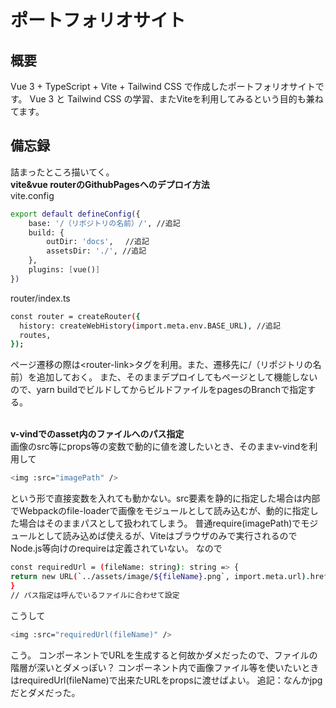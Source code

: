 # ポートフォリオサイト

## 概要

Vue 3 + TypeScript + Vite + Tailwind CSS で作成したポートフォリオサイトです。
Vue 3 と Tailwind CSS の学習、またViteを利用してみるという目的も兼ねてます。

## 備忘録

詰まったところ描いてく。
\
**vite&vue routerのGithubPagesへのデプロイ方法**
\
vite.config

```bash
export default defineConfig({
    base: '/（リポジトリの名前）/', //追記
    build: {
        outDir: 'docs',　 //追記
        assetsDir: './', //追記
    },
    plugins: [vue()]
})
```

router/index.ts

```bash
const router = createRouter({
  history: createWebHistory(import.meta.env.BASE_URL), //追記
  routes,
});
```

ページ遷移の際は\<router-link\>タグを利用。また、遷移先に/（リポジトリの名前）を追加しておく。
また、そのままデプロイしてもページとして機能しないので、yarn buildでビルドしてからビルドファイルをpagesのBranchで指定する。

\
**v-vindでのasset内のファイルへのパス指定**
\
画像のsrc等にprops等の変数で動的に値を渡したいとき、そのままv-vindを利用して

```bash
<img :src="imagePath" />
```

という形で直接変数を入れても動かない。src要素を静的に指定した場合は内部でWebpackのfile-loaderで画像をモジュールとして読み込むが、動的に指定した場合はそのままパスとして扱われてしまう。
普通require(imagePath)でモジュールとして読み込めば使えるが、Viteはブラウザのみで実行されるのでNode.js等向けのrequireは定義されていない。
なので

```bash
const requiredUrl = (fileName: string): string => {
return new URL(`../assets/image/${fileName}.png`, import.meta.url).href
}
// パス指定は呼んでいるファイルに合わせて設定
```

こうして

```bash
<img :src="requiredUrl(fileName)" />
```

こう。
コンポーネントでURLを生成すると何故かダメだったので、ファイルの階層が深いとダメっぽい？
コンポーネント内で画像ファイル等を使いたいときはrequiredUrl(fileName)で出来たURLをpropsに渡せばよい。
追記：なんかjpgだとダメだった。
